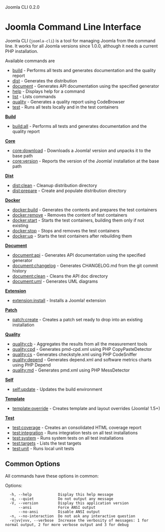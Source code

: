 Joomla CLI 0.2.0
# Joomla Command Line Interface

Joomla CLI (`joomla-cli`) is a tool for managing Joomla from the command line.
It works for all Joomla versions since 1.0.0, although it needs a current PHP installation.

Available commands are

- [build](build/build.md) - Performs all tests and generates documentation and the quality report
- [dist](dist/dist.md) - Generates the distribution
- [document](document/document.md) - Generates API documentation using the specified generator
- [help](help/help.md) - Displays help for a command
- [list](list/list.md) - Lists commands
- [quality](quality/quality.md) - Generates a quality report using CodeBrowser
- [test](test/test.md) - Runs all tests locally and in the test containers

**[Build](build/index.md)**
- [build:all](build/all.md) - Performs all tests and generates documentation and the quality report

**[Core](core/index.md)**
- [core:download](core/download.md) - Downloads a Joomla! version and unpacks it to the base path
- [core:version](core/version.md) - Reports the version of the Joomla! installation at the base path

**[Dist](dist/index.md)**
- [dist:clean](dist/clean.md) - Cleanup distribution directory
- [dist:prepare](dist/prepare.md) - Create and populate distribution directory

**[Docker](docker/index.md)**
- [docker:build](docker/build.md) - Generates the contents and prepares the test containers
- [docker:remove](docker/remove.md) - Removes the content of test containers
- [docker:start](docker/start.md) - Starts the test containers, building them only if not existing
- [docker:stop](docker/stop.md) - Stops and removes the test containers
- [docker:up](docker/up.md) - Starts the test containers after rebuilding them

**[Document](document/index.md)**
- [document:api](document/api.md) - Generates API documentation using the specified generator
- [document:changelog](document/changelog.md) - Generates CHANGELOG.md from the git commit history
- [document:clean](document/clean.md) - Cleans the API doc directory
- [document:uml](document/uml.md) - Generates UML diagrams

**[Extension](extension/index.md)**
- [extension:install](extension/install.md) - Installs a Joomla! extension

**[Patch](patch/index.md)**
- [patch:create](patch/create.md) - Creates a patch set ready to drop into an existing installation

**[Quality](quality/index.md)**
- [quality:cb](quality/cb.md) - Aggregates the results from all the measurement tools
- [quality:cpd](quality/cpd.md) - Generates pmd-cpd.xml using PHP CopyPasteDetector
- [quality:cs](quality/cs.md) - Generates checkstyle.xml using PHP CodeSniffer
- [quality:depend](quality/depend.md) - Generates depend.xml and software metrics charts using PHP Depend
- [quality:md](quality/md.md) - Generates pmd.xml using PHP MessDetector

**[Self](self/index.md)**
- [self:update](self/update.md) - Updates the build environment

**[Template](template/index.md)**
- [template:override](template/override.md) - Creates template and layout overrides (Joomla! 1.5+)

**[Test](test/index.md)**
- [test:coverage](test/coverage.md) - Creates an consolidated HTML coverage report
- [test:integration](test/integration.md) - Runs integration tests on all test installations
- [test:system](test/system.md) - Runs system tests on all test installations
- [test:targets](test/targets.md) - Lists the test targets
- [test:unit](test/unit.md) - Runs local unit tests

## Common Options

All commands have these options in common:

Options:
```
  -h, --help            Display this help message
  -q, --quiet           Do not output any message
  -V, --version         Display this application version
      --ansi            Force ANSI output
      --no-ansi         Disable ANSI output
  -n, --no-interaction  Do not ask any interactive question
  -v|vv|vvv, --verbose  Increase the verbosity of messages: 1 for normal output, 2 for more verbose output and 3 for debug
```
